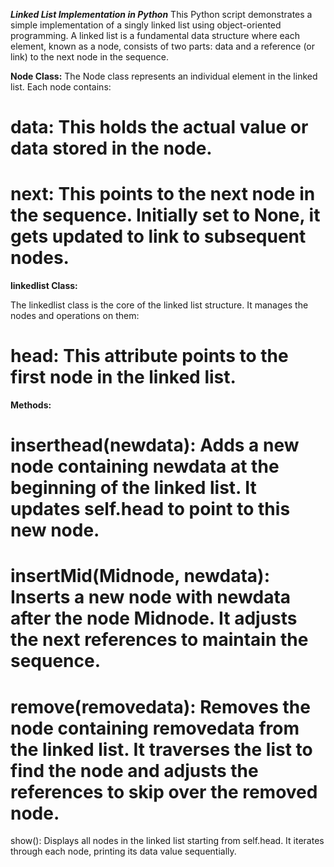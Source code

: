 ***Linked List Implementation in Python***
This Python script demonstrates a simple implementation of a singly linked list using object-oriented programming. 
A linked list is a fundamental data structure where each element, known as a node, consists of two parts: data and a reference (or link) to the next node in the sequence.

**Node Class:**
The Node class represents an individual element in the linked list. Each node contains:

# data: This holds the actual value or data stored in the node.
# next: This points to the next node in the sequence. Initially set to None, it gets updated to link to subsequent nodes.

**linkedlist Class:**

The linkedlist class is the core of the linked list structure. It manages the nodes and operations on them:

# head: This attribute points to the first node in the linked list.

**Methods:**

# inserthead(newdata): Adds a new node containing newdata at the beginning of the linked list. It updates self.head to point to this new node.

# insertMid(Midnode, newdata): Inserts a new node with newdata after the node Midnode. It adjusts the next references to maintain the sequence.

# remove(removedata): Removes the node containing removedata from the linked list. It traverses the list to find the node and adjusts the references to skip over the removed node.

show(): Displays all nodes in the linked list starting from self.head. It iterates through each node, printing its data value sequentially.
